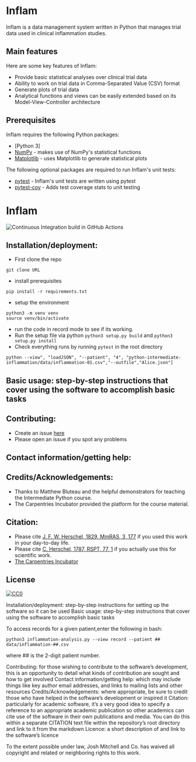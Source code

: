 # Inflam
Inflam is a data management system written in Python that manages trial data used in clinical inflammation studies.

## Main features

Here are some key features of Inflam:

- Provide basic statistical analyses over clinical trial data
- Ability to work on trial data in Comma-Separated Value (CSV) format
- Generate plots of trial data
- Analytical functions and views can be easily extended based on its Model-View-Controller architecture

## Prerequisites

Inflam requires the following Python packages:
- [Python 3]
- [NumPy](https://www.numpy.org/) - makes use of NumPy's statistical functions
- [Matplotlib](https://matplotlib.org/stable/index.html) - uses Matplotlib to generate statistical plots

The following optional packages are required to run Inflam's unit tests:

- [pytest](https://docs.pytest.org/en/stable/) - Inflam's unit tests are written using pytest
- [pytest-cov](https://pypi.org/project/pytest-cov/) - Adds test coverage stats to unit testing

# Inflam

![Continuous Integration build in GitHub Actions](https://github.com/<your_github_username>/python-intermediate-inflammation/workflows/CI/badge.svg?branch=main)

## Installation/deployment: 
- First clone the repo 
```
git clone URL
```
- install prerequisites
```
pip install -r requirements.txt
```
- setup the environment
```
python3 -m venv venv
source venv/bin/activate
```
- run the code in record mode to see if its working. 
- Run the setup file via python ``python3 setup.py build`` and ``python3 setup.py install``
- Check everything runs by running ``pytest`` in the root directory

```
python --view", "loadJSON", "--patient", "4", "python-intermediate-inflammation/data/inflammation-01.csv","--outfile","Alice.json"]
```


## Basic usage: step-by-step instructions that cover using the software to accomplish basic tasks




## Contributing: 

- Create an issue [here](https://github.com/Joshcolemitchell/python-intermediate-inflammation) 
- Please open an issue if you spot any problems


## Contact information/getting help: 




## Credits/Acknowledgements: 
- Thanks to Matthew Bluteau and the helpful demonstrators for teaching the Intermediate Python course. 
- The Carpentries Incubator provided the platform for the course material.


## Citation: 
- Please cite [J. F. W. Herschel, 1829, MmRAS, 3, 177](https://ui.adsabs.harvard.edu/abs/1829MmRAS...3..177H/abstract) if you used this work in your day-to-day life.  
- Please cite [C. Herschel, 1787, RSPT, 77, 1](https://ui.adsabs.harvard.edu/abs/1787RSPT...77....1H/abstract) if you actually use this for scientific work.
- [The Carpentries Incubator](https://github.com/carpentries-incubator/proposals/#the-carpentries-incubator)



## License

[![CC0](https://licensebuttons.net/p/zero/1.0/88x31.png)](https://creativecommons.org/publicdomain/zero/1.0/)


Installation/deployment: step-by-step instructions for setting up the software so it can be used
Basic usage: step-by-step instructions that cover using the software to accomplish basic tasks

To access records for a given patient,enter the following in bash:

```python3 inflammation-analysis.py --view record --patient ## data/inflammation-##.csv```

where ## is the 2-digit patient number.

Contributing: for those wishing to contribute to the software’s development, this is an opportunity to detail what kinds of contribution are sought and how to get involved
Contact information/getting help: which may include things like key author email addresses, and links to mailing lists and other resources
Credits/Acknowledgements: where appropriate, be sure to credit those who have helped in the software’s development or inspired it
Citation: particularly for academic software, it’s a very good idea to specify a reference to an appropriate academic publication so other academics can cite use of the software in their own publications and media. You can do this within a separate CITATION text file within the repository’s root directory and link to it from the markdown
Licence: a short description of and link to the software’s licence

To the extent possible under law, Josh Mitchell and Co. has waived all copyright and related or neighboring rights to this work.
